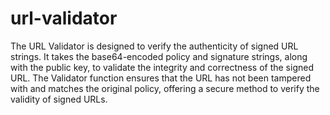 # url-validator

The URL Validator is designed to verify the authenticity of signed URL strings.
It takes the base64-encoded policy and signature strings, along with the public key, to validate the integrity and correctness of the signed URL.
The Validator function ensures that the URL has not been tampered with and matches the original policy, offering a secure method to verify the validity of signed URLs.
